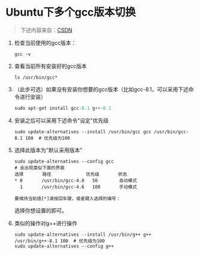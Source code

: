 # Ubuntu下多个gcc版本切换

> 下述内容来自：[CSDN](https://blog.csdn.net/astrotycoon/article/details/8069621)

1. 检查当前使用的gcc版本：

   ```shell
   gcc -v
   ```

2. 查看当前所有安装好的gcc版本

   ```shell
   ls /usr/bin/gcc*
   ```

3. （此步可选）如果没有安装你想要的gcc版本（比如gcc-8.1，可以采用下述命令进行安装）

   ```cpp
   sudo apt-get install gcc-8.1 g++-8.1
   ```

4. 安装之后可以采用下述命令"设定"优先级

   ```shell
   sudo update-alternatives --install /usr/bin/gcc gcc /usr/bin/gcc-8.1 100  # 优先级为100
   ```

5. 选择此版本为"默认采用版本"

   ```shell
   sudo update-alternatives --config gcc
   # 会出现类似下面的界面
   选择       路径             优先级       状态
   * 0       /usr/bin/gcc-4.8   50        自动模式
     1       /usr/bin/gcc-4.6   100       手动模式
    
   要维持当前值[*]请按回车键，或者键入选择的编号：
   ```

   选择你想设置的即可。

6. 类似的操作对g++进行操作

   ```shell
   sudo update-alternatives --install /usr/bin/g++ g++ /usr/bin/g++-8.1 100  # 优先级为100
   sudo update-alternatives --config g++
   ```

   ​